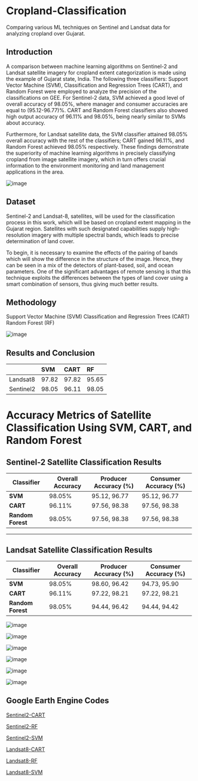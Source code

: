 
# Cropland-Classification
Comparing various ML techniques on Sentinel and Landsat data for analyzing cropland over Gujarat.


## Introduction
A comparison between machine learning algorithms on Sentinel-2 and Landsat satellite imagery for cropland extent categorization is made using the example of Gujarat state, India. The following three classifiers: Support Vector Machine (SVM), Classification and Regression Trees (CART), and Random Forest were employed to analyze the precision of the classifications on GEE. For Sentinel-2 data, SVM achieved a good level of overall accuracy of 98.05%, where manager and consumer accuracies are equal to (95.12-96.77)%. CART and Random Forest classifiers also showed high output accuracy of 96.11% and 98.05%, being nearly similar to SVMs about accuracy. 

Furthermore, for Landsat satellite data, the SVM classifier attained 98.05% overall accuracy with the rest of the classifiers; CART gained 96.11%, and Random Forest achieved 98.05% respectively. These findings demonstrate the superiority of machine learning algorithms in precisely classifying cropland from image satellite imagery, which in turn offers crucial information to the environment monitoring and land management applications in the area.

![image](https://github.com/user-attachments/assets/87a550c7-ad5e-4ec2-859e-f15c05c4ba1c)
## Dataset
Sentinel-2 and Landsat-8, satellites, will be used for the classification process in this work, which will be based on cropland extent mapping in the Gujarat region. Satellites with such designated capabilities supply high-resolution imagery with multiple spectral bands, which leads to precise determination of land cover.

To begin, it is necessary to examine the effects of the pairing of bands which will show the difference in the structure of the image. Hence, they can be seen in a mix of the detectors of plant-based, soil, and ocean parameters. One of the significant advantages of remote sensing is that this technique exploits the differences between the types of land cover using a smart combination of sensors, thus giving much better results.

## Methodology

Support Vector Machine (SVM)
Classification and Regression Trees (CART)
Random Forest (RF)

![image](https://github.com/user-attachments/assets/2c589155-e740-4bfc-b67e-91db70bf0ea7)

## Results and Conclusion
|           |    SVM   |    CART   |    RF        |
| :-------- | :------- | :-------- | :----------|
| Landsat8  | 97.82 | 97.82 | 95.65 |
| Sentinel2 | 98.05 | 96.11 | 98.05 |

# Accuracy Metrics of Satellite Classification Using SVM, CART, and Random Forest

## Sentinel-2 Satellite Classification Results

| Classifier       | Overall Accuracy | Producer Accuracy (%) | Consumer Accuracy (%) |
|-------------------|------------------|------------------------|------------------------|
| **SVM**          | 98.05%          | 95.12, 96.77          | 95.12, 96.77          |
| **CART**         | 96.11%          | 97.56, 98.38          | 97.56, 98.38          |
| **Random Forest**| 98.05%          | 97.56, 98.38          | 97.56, 98.38          |

---

## Landsat Satellite Classification Results

| Classifier       | Overall Accuracy | Producer Accuracy (%) | Consumer Accuracy (%) |
|-------------------|------------------|------------------------|------------------------|
| **SVM**          | 98.05%          | 98.60, 96.42          | 94.73, 95.90          |
| **CART**         | 96.11%          | 97.22, 98.21          | 97.22, 98.21          |
| **Random Forest**| 98.05%          | 94.44, 96.42          | 94.44, 94.42          |



![image](https://github.com/user-attachments/assets/f5916bc0-6884-49e6-8adf-daa9d4cc45d4)

![image](https://github.com/user-attachments/assets/e4737e25-a088-4f35-8a6c-a9d2e3a245fd)

![image](https://github.com/user-attachments/assets/189f45c4-d24b-4fe9-9832-ac5aab6d9922)

![image](https://github.com/user-attachments/assets/831108db-7328-4c81-8dda-9f4be8b7c31c)

![image](https://github.com/user-attachments/assets/16e0a316-5e39-41ea-acc5-634121bf7aad)

![image](https://github.com/user-attachments/assets/4e881ab0-c145-47c7-bac3-b10db0521740)


## Google Earth Engine Codes
[Sentinel2-CART]( https://code.earthengine.google.com/2cc61b0e71cb7e53ded75ccaa3287d0f)

[Sentinel2-RF](https://code.earthengine.google.com/9e4f1443f10fe3f9f01354ee259005d8)

[Sentinel2-SVM](https://code.earthengine.google.com/b5683afcdb0efa19917ba705cfd34ef5)

[Landsat8-CART](https://code.earthengine.google.com/cc21533f7de51f61ee7fb972f2d8709d)

[Landsat8-RF](https://code.earthengine.google.com/2ce50b93aac3ca90a3452cefbe836e97)

[Landsat8-SVM](https://code.earthengine.google.com/11b68cf028ca72ddbd62985bd0a7b377)
